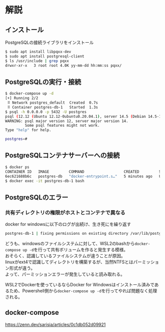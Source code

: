 # 解説

## インストール

PostgreSQLの接続ライブラリをインストール

```bash
$ sudo apt install libpqxx-dev
$ sudo apt install postgresql-client
$ ls /usr/include | grep pqxx
drwxr-xr-x   3 root root 4.0K yy-mm-dd hh:mm:ss pqxx/
```

## PostgreSQLの実行・接続

```bash
$ docker-compose up -d
[+] Running 2/2
 ⠿ Network postgres_default  Created  0.7s
 ⠿ Container postgres-db-1   Started  1.3s
$ psql -h 0.0.0.0 -p 5432 -U postgres
psql (12.12 (Ubuntu 12.12-0ubuntu0.20.04.1), server 14.5 (Debian 14.5-1.pgdg110+1))
WARNING: psql major version 12, server major version 14.
         Some psql features might not work.
Type "help" for help.

postgres=# 
```

## PostgreSQLコンテナサーバーへの接続

```bash
$ docker ps
CONTAINER ID   IMAGE         COMMAND                  CREATED         STATUS         PORTS                    NAMES
6ec621688b6c   postgres-db   "docker-entrypoint.s…"   5 minutes ago   Up 5 minutes   0.0.0.0:5432->5432/tcp   postgres-db-1
$ docker exec -it postgres-db-1 bash
```

## PostgreSQLのエラー

### 共有ディレクトリの権限がホストとコンテナで異なる

docker for windowsに以下のログが出続け、生き死にを繰り返す

```bash
postgres-db-1 | fixing permissions on existing directory /var/lib/postgresql/data ... initdb: error: could not change permissions of directory "/var/lib/postgresql/data": Operation not permitted
```

どうも、windowsのファイルシステムに対して、WSL2のbashから`docker-compose up -d`を行って共有ボリュームを作ると発生する模様。  
おそらく、認識しているファイルシステムが違うことが原因。  
linuxがext4で認識してディレクトリを構築するが、当然NTFSとはパーミッション形式が違う。  
よって、パーミッションエラーが発生していると読み取れる。

WSL2でDockerを使っているならDocker for Windowsはインストール済みであるため、Powershell側から`docker-compose up -d`を行ってやれば問題なく処理される。

## docker-compose

<https://zenn.dev/sarisia/articles/0c1db052d09921>
